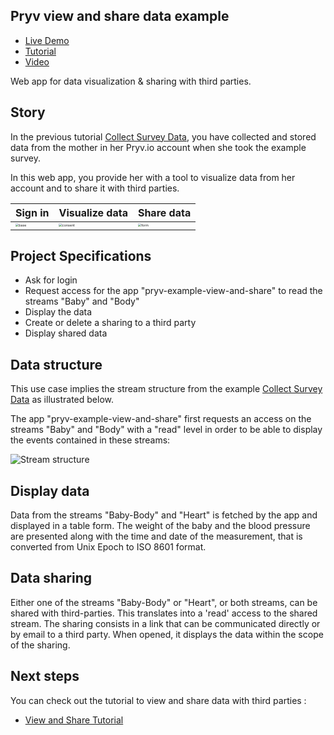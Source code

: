 ## Pryv view and share data example 

- [Live Demo](https://api.pryv.com/example-apps-web/view-and-share/)
- [Tutorial](tutorial.md)
- [Video](https://youtu.be/gEfPmkQmtAI)

Web app for data visualization & sharing with third parties.

## Story

In the previous tutorial [Collect Survey Data](https://github.com/pryv/example-apps-web/tree/master/collect-survey-data), you have collected and stored data from the mother in her Pryv.io account when she took the example survey.

In this web app, you provide her with a tool to visualize data from her account and to share it with third parties.

| Sign in                                                 | Visualize data                                                  | Share data                                                      |
| ------------------------------------------------------------ | ------------------------------------------------------------ | ------------------------------------------------------------ |
| <img src="images/1-login.png" alt="base" style="zoom:33%;" /> | <img src="images/2-visualize.png" alt="consent" style="zoom:33%;" /> | <img src="images/3-sharing.png" alt="form" style="zoom:33%;" /> |

## Project Specifications

- Ask for login
- Request access for the app "pryv-example-view-and-share" to read the streams "Baby" and "Body"
- Display the data
- Create or delete a sharing to a third party
- Display shared data 

## Data structure

This use case implies the stream structure from the example [Collect Survey Data](collect-survey-data/README.md) as illustrated below.

The app "pryv-example-view-and-share" first requests an access on the streams "Baby" and "Body" with a "read" level in order to be able to display the events contained in these streams:

![Stream structure](images/README-illustration.svg) 

## Display data

Data from the streams "Baby-Body" and "Heart" is fetched by the app and displayed in a table form.
The weight of the baby and the blood pressure are presented along with the time and date of the measurement, that is converted from Unix Epoch to ISO 8601 format.

## Data sharing

Either one of the streams "Baby-Body" or "Heart", or both streams, can be shared with third-parties. This translates into a 'read' access to the shared stream. The sharing consists in a link that can be communicated directly or by email to a third party.
When opened, it displays the data within the scope of the sharing. 

## Next steps

You can check out the tutorial to view and share data with third parties :

- [View and Share Tutorial](tutorial.md)
